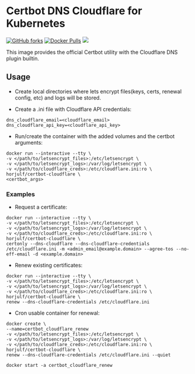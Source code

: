 # Certbot DNS Cloudflare for Kubernetes
[![GitHub forks](https://img.shields.io/github/forks/roytharpe/certbot-dns-cloudflare.svg?style=social&label=Fork&style=flat-square)](https://github.com/roytharpe/certbot-dns-cloudflare)
[![Docker Pulls](https://img.shields.io/docker/pulls/roytharpe/certbot-dns-cloudflare.svg)](https://hub.docker.com/r/roytharpe/certbot-dns-cloudflare/)
[![](https://images.microbadger.com/badges/image/horjulf/certbot-cloudflare.svg)](https://microbadger.com/images/roytharpe/certbot-dns-cloudflare)

This image provides the official Certbot utility with the Cloudflare DNS plugin builtin.

## Usage

- Create local directories where lets encrypt files(keys, certs, renewal config, etc) and logs will be stored.

- Create a .ini file with Cloudflare API credentials:
```
dns_cloudflare_email=<cloudflare_email>
dns_cloudflare_api_key=<cloudflare_api_key>
```

- Run/create the container with the added volumes and the certbot arguments:
```
docker run --interactive --tty \
-v </path/to/letsencrypt_files>:/etc/letsencrypt \
-v </path/to/letsencrypt_logs>:/var/log/letsencrypt \
-v </path/to/cloudflare_creds>:/etc/cloudflare.ini:ro \
horjulf/certbot-cloudflare \
<certbot_args>
```

### Examples

- Request a certificate:
```
docker run --interactive --tty \
-v </path/to/letsencrypt_files>:/etc/letsencrypt \
-v </path/to/letsencrypt_logs>:/var/log/letsencrypt \
-v </path/to/cloudflare_creds>:/etc/cloudflare.ini:ro \
horjulf/certbot-cloudflare \
certonly --dns-cloudflare --dns-cloudflare-credentials /etc/cloudflare.ini -m <admin_email@example.domain> --agree-tos --no-eff-email -d <example.domain>
```

- Renew existing certificates:
```
docker run --interactive --tty \
-v </path/to/letsencrypt_files>:/etc/letsencrypt \
-v </path/to/letsencrypt_logs>:/var/log/letsencrypt \
-v </path/to/cloudflare_creds>:/etc/cloudflare.ini:ro \
horjulf/certbot-cloudflare \
renew --dns-cloudflare-credentials /etc/cloudflare.ini
```

- Cron usable container for renewal:
```
docker create \
--name=certbot_cloudflare_renew
-v </path/to/letsencrypt_files>:/etc/letsencrypt \
-v </path/to/letsencrypt_logs>:/var/log/letsencrypt \
-v </path/to/cloudflare_creds>:/etc/cloudflare.ini:ro \
horjulf/certbot-cloudflare \
renew --dns-cloudflare-credentials /etc/cloudflare.ini --quiet
```
```
docker start -a certbot_cloudflare_renew
```
